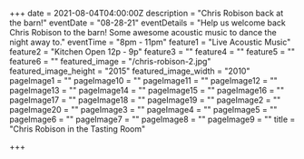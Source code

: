 +++
date = 2021-08-04T04:00:00Z
description = "Chris Robison back at the barn!"
eventDate = "08-28-21"
eventDetails = "Help us welcome back Chris Robison to the barn! Some awesome acoustic music to dance the night away to."
eventTime = "8pm - 11pm"
feature1 = "Live Acoustic Music"
feature2 = "Kitchen Open 12p - 9p"
feature3 = ""
feature4 = ""
feature5 = ""
feature6 = ""
featured_image = "/chris-robison-2.jpg"
featured_image_height = "2015"
featured_image_width = "2010"
pageImage1 = ""
pageImage10 = ""
pageImage11 = ""
pageImage12 = ""
pageImage13 = ""
pageImage14 = ""
pageImage15 = ""
pageImage16 = ""
pageImage17 = ""
pageImage18 = ""
pageImage19 = ""
pageImage2 = ""
pageImage20 = ""
pageImage3 = ""
pageImage4 = ""
pageImage5 = ""
pageImage6 = ""
pageImage7 = ""
pageImage8 = ""
pageImage9 = ""
title = "Chris Robison in the Tasting Room"

+++
